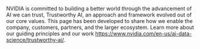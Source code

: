 NVIDIA is committed to building a better world through the advancement of AI we can trust, Trustworthy AI, an approach and framework evolved out of our core values.  This page has been developed to share how we enable the company, customers, partners, and the larger ecosystem.  Learn more about our guiding principles and our work https://www.nvidia.com/en-us/ai-data-science/trustworthy-ai/.
